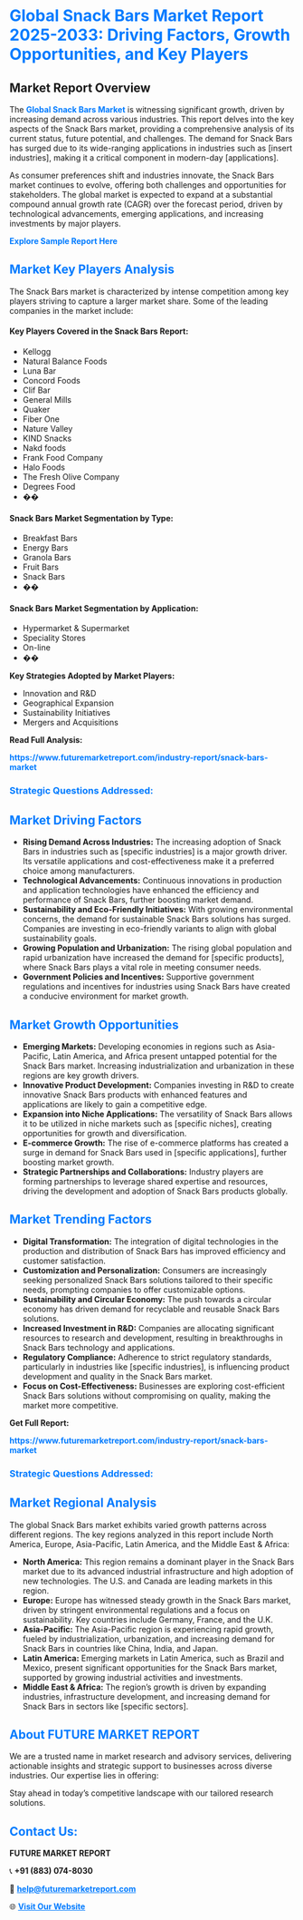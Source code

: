 <h1 style="color: #007BFF;">Global Snack Bars Market Report 2025-2033: Driving Factors, Growth Opportunities, and Key Players</h1>

<section id="overview">
<h2>Market Report Overview</h2>
<p>The <a href="https://www.futuremarketreport.com/industry-report/snack-bars-market" style="color: #007BFF; text-decoration: none;"><strong>Global Snack Bars Market</strong></a> is witnessing significant growth, driven by increasing demand across various industries. This report delves into the key aspects of the Snack Bars market, providing a comprehensive analysis of its current status, future potential, and challenges. The demand for Snack Bars has surged due to its wide-ranging applications in industries such as [insert industries], making it a critical component in modern-day [applications].</p>
<p>As consumer preferences shift and industries innovate, the Snack Bars market continues to evolve, offering both challenges and opportunities for stakeholders. The global market is expected to expand at a substantial compound annual growth rate (CAGR) over the forecast period, driven by technological advancements, emerging applications, and increasing investments by major players.</p>
</section>

<section id="overview">
<p><a href="https://www.futuremarketreport.com/request-sample/reportId=113519" style="color: #007BFF; text-decoration: none;"><strong>Explore Sample Report Here</strong></a></p>
</section>

<section id="key-players">
<h2 style="color: #007BFF;">Market Key Players Analysis</h2>
<p>The Snack Bars market is characterized by intense competition among key players striving to capture a larger market share. Some of the leading companies in the market include:</p>
<h4>Key Players Covered in the Snack Bars Report:</h4>
<ul><li>Kellogg</li><li>Natural Balance Foods</li><li>Luna Bar</li><li>Concord Foods</li><li>Clif Bar</li><li>General Mills</li><li>Quaker</li><li>Fiber One</li><li>Nature Valley</li><li>KIND Snacks</li><li>Nakd foods</li><li>Frank Food Company</li><li>Halo Foods</li><li>The Fresh Olive Company</li><li>Degrees Food</li><li>��</li></ul>
<h4>Snack Bars Market Segmentation by Type:</h4>
<ul><li>Breakfast Bars</li><li>Energy Bars</li><li>Granola Bars</li><li>Fruit Bars</li><li>Snack Bars</li><li>��</li></ul>

<h4>Snack Bars Market Segmentation by Application:</h4>
<ul><li>Hypermarket &amp; Supermarket</li><li>Speciality Stores</li><li>On-line</li><li>��</li></ul>
<p><strong>Key Strategies Adopted by Market Players:</strong></p>
<ul>
<li>Innovation and R&D</li>
<li>Geographical Expansion</li>
<li>Sustainability Initiatives</li>
<li>Mergers and Acquisitions</li>
</ul>
</section>

<section>
<p><strong>Read Full Analysis: </strong></p><a href="https://www.futuremarketreport.com/industry-report/snack-bars-market" style="color: #007BFF; text-decoration: none;"><strong>https://www.futuremarketreport.com/industry-report/snack-bars-market</strong></a>
<h3 style="color: #007BFF;">Strategic Questions Addressed:</h3>
</section>

<section id="driving-factors">
<h2 style="color: #007BFF;">Market Driving Factors</h2>
<ul>
<li><strong>Rising Demand Across Industries:</strong> The increasing adoption of Snack Bars in industries such as [specific industries] is a major growth driver. Its versatile applications and cost-effectiveness make it a preferred choice among manufacturers.</li>
<li><strong>Technological Advancements:</strong> Continuous innovations in production and application technologies have enhanced the efficiency and performance of Snack Bars, further boosting market demand.</li>
<li><strong>Sustainability and Eco-Friendly Initiatives:</strong> With growing environmental concerns, the demand for sustainable Snack Bars solutions has surged. Companies are investing in eco-friendly variants to align with global sustainability goals.</li>
<li><strong>Growing Population and Urbanization:</strong> The rising global population and rapid urbanization have increased the demand for [specific products], where Snack Bars plays a vital role in meeting consumer needs.</li>
<li><strong>Government Policies and Incentives:</strong> Supportive government regulations and incentives for industries using Snack Bars have created a conducive environment for market growth.</li>
</ul>
</section>

<section id="growth-opportunities">
<h2 style="color: #007BFF;">Market Growth Opportunities</h2>
<ul>
<li><strong>Emerging Markets:</strong> Developing economies in regions such as Asia-Pacific, Latin America, and Africa present untapped potential for the Snack Bars market. Increasing industrialization and urbanization in these regions are key growth drivers.</li>
<li><strong>Innovative Product Development:</strong> Companies investing in R&D to create innovative Snack Bars products with enhanced features and applications are likely to gain a competitive edge.</li>
<li><strong>Expansion into Niche Applications:</strong> The versatility of Snack Bars allows it to be utilized in niche markets such as [specific niches], creating opportunities for growth and diversification.</li>
<li><strong>E-commerce Growth:</strong> The rise of e-commerce platforms has created a surge in demand for Snack Bars used in [specific applications], further boosting market growth.</li>
<li><strong>Strategic Partnerships and Collaborations:</strong> Industry players are forming partnerships to leverage shared expertise and resources, driving the development and adoption of Snack Bars products globally.</li>
</ul>
</section>

<section id="trending-factors">
<h2 style="color: #007BFF;">Market Trending Factors</h2>
<ul>
<li><strong>Digital Transformation:</strong> The integration of digital technologies in the production and distribution of Snack Bars has improved efficiency and customer satisfaction.</li>
<li><strong>Customization and Personalization:</strong> Consumers are increasingly seeking personalized Snack Bars solutions tailored to their specific needs, prompting companies to offer customizable options.</li>
<li><strong>Sustainability and Circular Economy:</strong> The push towards a circular economy has driven demand for recyclable and reusable Snack Bars solutions.</li>
<li><strong>Increased Investment in R&D:</strong> Companies are allocating significant resources to research and development, resulting in breakthroughs in Snack Bars technology and applications.</li>
<li><strong>Regulatory Compliance:</strong> Adherence to strict regulatory standards, particularly in industries like [specific industries], is influencing product development and quality in the Snack Bars market.</li>
<li><strong>Focus on Cost-Effectiveness:</strong> Businesses are exploring cost-efficient Snack Bars solutions without compromising on quality, making the market more competitive.</li>
</ul>
</section>

<section>
<p><strong>Get Full Report: </strong></p><a href="https://www.futuremarketreport.com/industry-report/snack-bars-market" style="color: #007BFF; text-decoration: none;"><strong>https://www.futuremarketreport.com/industry-report/snack-bars-market</strong></a>
<h3 style="color: #007BFF;">Strategic Questions Addressed:</h3>
</section>


<section id="regional-analysis">
<h2 style="color: #007BFF;">Market Regional Analysis</h2>
<p>The global Snack Bars market exhibits varied growth patterns across different regions. The key regions analyzed in this report include North America, Europe, Asia-Pacific, Latin America, and the Middle East & Africa:</p>
<ul>
<li><strong>North America:</strong> This region remains a dominant player in the Snack Bars market due to its advanced industrial infrastructure and high adoption of new technologies. The U.S. and Canada are leading markets in this region.</li>
<li><strong>Europe:</strong> Europe has witnessed steady growth in the Snack Bars market, driven by stringent environmental regulations and a focus on sustainability. Key countries include Germany, France, and the U.K.</li>
<li><strong>Asia-Pacific:</strong> The Asia-Pacific region is experiencing rapid growth, fueled by industrialization, urbanization, and increasing demand for Snack Bars in countries like China, India, and Japan.</li>
<li><strong>Latin America:</strong> Emerging markets in Latin America, such as Brazil and Mexico, present significant opportunities for the Snack Bars market, supported by growing industrial activities and investments.</li>
<li><strong>Middle East & Africa:</strong> The region’s growth is driven by expanding industries, infrastructure development, and increasing demand for Snack Bars in sectors like [specific sectors].</li>
</ul>
</section>

<footer>
<h2 style="color: #007BFF;">About FUTURE MARKET REPORT</h2>
<p>We are a trusted name in market research and advisory services, delivering actionable insights and strategic support to businesses across diverse industries. Our expertise lies in offering:</p>

<p>Stay ahead in today’s competitive landscape with our tailored research solutions.</p>

<h2 style="color: #007BFF;">Contact Us:</h2>
<p><strong>FUTURE MARKET REPORT</strong></p>
<p>📞 <strong>+91 (883) 074-8030</strong></p>
<p>📧 <strong><a href="mailto:help@futuremarketreport.com" style="color: #007BFF;">help@futuremarketreport.com</a></strong></p>
<p>🌐 <strong><a href="https://www.futuremarketreport.com/" style="color: #007BFF;">Visit Our Website</a></strong></p>
</footer>